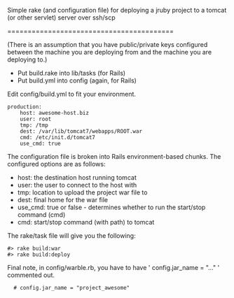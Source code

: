 Simple rake (and configuration file) for deploying a jruby 
project to a tomcat (or other servlet) server over ssh/scp

=========================================

(There is an assumption that you have public/private keys
configured between the machine you are deploying from and 
the machine you are deploying to.)

+ Put build.rake into lib/tasks (for Rails)
+ Put build.yml into config (again, for Rails)

Edit config/build.yml to fit your environment.

	production:
		host: awesome-host.biz
		user: root
		tmp: /tmp
		dest: /var/lib/tomcat7/webapps/ROOT.war 
		cmd: /etc/init.d/tomcat7
		use_cmd: true

The configuration file is broken into Rails environment-based
chunks.  The configured options are as follows:

+ host:    the destination host running tomcat
+ user:    the user to connect to the host with
+ tmp:     location to upload the project war file to
+ dest:    final home for the war file
+ use_cmd: true or false - determines whether to run the start/stop command (cmd)
+ cmd:     start/stop command (with path) to tomcat

The rake/task file will give you the following:

	#> rake build:war
	#> rake build:deploy

Final note, in config/warble.rb, you have to have ' config.jar_name = "..." ' commented out.

	  # config.jar_name = "project_awesome"
